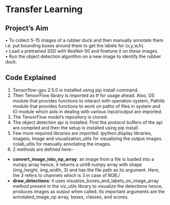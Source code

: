# Transfer Learning
## Project’s Aim
•	To collect 5-15 images of a rubber duck and then manually annotate them i.e. put bounding boxes around them to get the labels for (x,y,w,h).\
•	Load a pretrained SSD with ResNet-50 and finetune it on these images.\
•	Run the object detection algorithm on a new image to identify the rubber duck.

## Code Explained
1. Tensorflow-gpu 2.5.0 is installed using pip install command.
2. Then TensorFlow library is imported as tf for usage ahead. Also, OS module that provides functions to interact with operation system, Pathlib module that provides functions to work on paths of files in system and IO module which aids in dealing with various input/output are imported.
3. The TensorFlow model’s repository is cloned.
4. The object detection api is installed. First the protocol buffers of the api are compiled and then the setup is installed using pip install.
5. Few more required libraries are imported. Ipython.display libraries, imageio, Image and visualization_utils for visualizing the output images. colab_utils for manually annotating the images.
6. 2 methods are defined here:-                                                                    
- **convert_image_into_np_array**: an image from a file is loaded into a numpy array hence, it returns a uint8 numpy array with shape (img_height, img_width, 3) and has the file path as its argument. Here, the 3 refers to channels which is 3 in case of RGB./
- **draw_detections**: it uses visualize_boxes_and_labels_on_image_array method present in the viz_utils library to visualize the detections hence, produces images as output when called. Its important arguments are the annotated_image_np array, boxes, classes, and scores.
  

